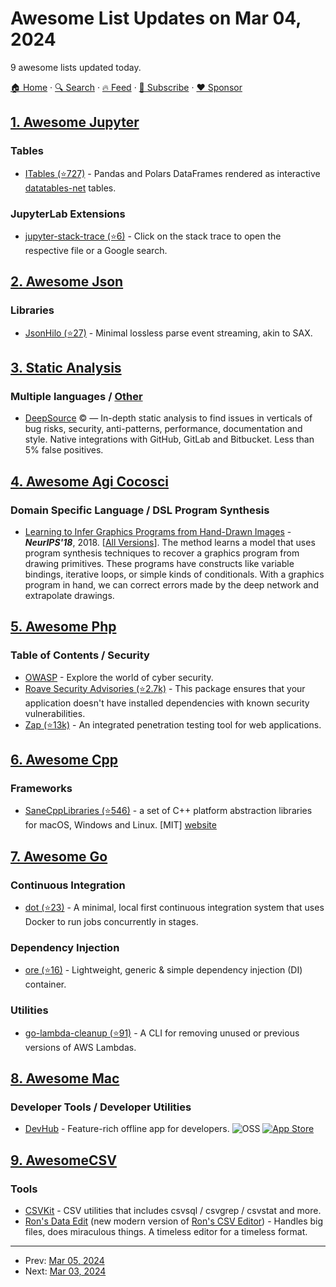 # Awesome List Updates on Mar 04, 2024

9 awesome lists updated today.

[🏠 Home](/README.md) · [🔍 Search](https://www.trackawesomelist.com/search/) · [🔥 Feed](https://www.trackawesomelist.com/rss.xml) · [📮 Subscribe](https://trackawesomelist.us17.list-manage.com/subscribe?u=d2f0117aa829c83a63ec63c2f&id=36a103854c) · [❤️  Sponsor](https://github.com/sponsors/theowenyoung)



## [1. Awesome Jupyter](/content/markusschanta/awesome-jupyter/README.md)

### Tables

*   [ITables (⭐727)](https://github.com/mwouts/itables) - Pandas and Polars DataFrames rendered as interactive [datatables-net](https://datatables.net/) tables.

### JupyterLab Extensions

*   [jupyter-stack-trace (⭐6)](https://github.com/teticio/jupyter-stack-trace) - Click on the stack trace to open the respective file or a Google search.

## [2. Awesome Json](/content/burningtree/awesome-json/README.md)

### Libraries

*   [JsonHilo (⭐27)](https://github.com/xtao-org/jsonhilo) - Minimal lossless parse event streaming, akin to SAX.

## [3. Static Analysis](/content/analysis-tools-dev/static-analysis/README.md)

### Multiple languages / [Other](#other-1)

*   [DeepSource](https://deepsource.com) :copyright: — In-depth static analysis to find issues in verticals of bug risks, security, anti-patterns, performance, documentation and style. Native integrations with GitHub, GitLab and Bitbucket. Less than 5% false positives.

## [4. Awesome Agi Cocosci](/content/YuzheSHI/awesome-agi-cocosci/README.md)

### Domain Specific Language / DSL Program Synthesis

*   [Learning to Infer Graphics Programs from Hand-Drawn Images](https://proceedings.neurips.cc/paper/2018/hash/6788076842014c83cedadbe6b0ba0314-Abstract.html) - ***NeurIPS'18***, 2018. \[[All Versions](https://scholar.google.com/scholar?cluster=14065112485794121024)]. The method learns a model that uses program synthesis techniques to recover a graphics program from drawing primitives. These programs have constructs like variable bindings, iterative loops, or simple kinds of conditionals. With a graphics program in hand, we can correct errors made by the deep network and extrapolate drawings.

## [5. Awesome Php](/content/ziadoz/awesome-php/README.md)

### Table of Contents / Security

*   [OWASP](https://owasp.org/) - Explore the world of cyber security.
*   [Roave Security Advisories (⭐2.7k)](https://github.com/Roave/SecurityAdvisories) - This package ensures that your application doesn't have installed dependencies with known security vulnerabilities.
*   [Zap (⭐13k)](https://github.com/zaproxy/zaproxy) - An integrated penetration testing tool for web applications.

## [6. Awesome Cpp](/content/fffaraz/awesome-cpp/README.md)

### Frameworks

*   [SaneCppLibraries (⭐546)](https://github.com/Pagghiu/SaneCppLibraries) - a set of C++ platform abstraction libraries for macOS, Windows and Linux. \[MIT] [website](https://pagghiu.github.io/SaneCppLibraries/)

## [7. Awesome Go](/content/avelino/awesome-go/README.md)

### Continuous Integration

*   [dot (⭐23)](https://github.com/opnlabs/dot) - A minimal, local first continuous integration system that uses Docker to run jobs concurrently in stages.

### Dependency Injection

*   [ore (⭐16)](https://github.com/firasdarwish/ore) - Lightweight, generic & simple dependency injection (DI) container.

### Utilities

*   [go-lambda-cleanup (⭐91)](https://github.com/karl-cardenas-coding/go-lambda-cleanup) - A CLI for removing unused or previous versions of AWS Lambdas.

## [8. Awesome Mac](/content/jaywcjlove/awesome-mac/README.md)

### Developer Tools / Developer Utilities

*   [DevHub](https://wangchujiang.com/DevHub/) - Feature-rich offline app for developers. ![OSS](https://jaywcjlove.github.io/sb/ico/min-oss.svg "Open Source Software") [![App Store](https://jaywcjlove.github.io/sb/ico/min-app-store.svg "App Store Software")](https://apps.apple.com/app/devhub/id6476452351)

## [9. AwesomeCSV](/content/secretGeek/AwesomeCSV/README.md)

### Tools

*   [CSVKit](https://csvkit.readthedocs.io/) - CSV utilities that includes csvsql / csvgrep / csvstat and more.
*   [Ron's Data Edit](https://www.ronsplace.eu/Products/RonsDataEdit) (new modern version of [Ron's CSV Editor](https://www.ronsplace.eu/products/ronseditor)) - Handles big files, does miraculous things. A timeless editor for a timeless format.

---

- Prev: [Mar 05, 2024](/content/2024/03/05/README.md)
- Next: [Mar 03, 2024](/content/2024/03/03/README.md)